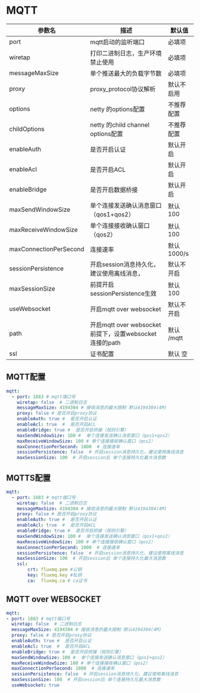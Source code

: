# MQTT

| 参数名                    | 描述                                          | 默认值       |
|------------------------|---------------------------------------------|-----------|
| port                   | mqtt启动的监听端口                                 | 必填项       |
| wiretap                | 打印二进制日志，生产环境禁止使用                            | 必填项       |
| messageMaxSize         | 单个推送最大的负载字节数                                | 必填项       |
| proxy                  | proxy_protocol协议解析                          | 默认不启用     |
| options                | netty 的options配置                            | 不推荐配置     |
| childOptions           | netty 的child channel options配置              | 不推荐配置     |
| enableAuth             | 是否开启认证                                      | 默认开启      |
| enableAcl              | 是否开启ACL                                     | 默认开启      |
| enableBridge           | 是否开启数据桥接                                    | 默认开启      |
| maxSendWindowSize      | 单个连接发送确认消息窗口（qos1+qos2）                     | 默认 100    |
| maxReceiveWindowSize   | 单个连接接收确认窗口（qos2）                            | 默认 100    |
| maxConnectionPerSecond | 连接速率                                        | 默认 1000/s |
| sessionPersistence     | 开启session消息持久化，建议使用离线消息，                    | 默认不开启     |
| maxSessionSize         | 前提开启sessionPersistence生效                    | 默认100     |
| useWebsocket           | 开启mqtt over websocket                       | 默认不开启     |
| path                   | 开启mqtt over websocket前提下，设置websocket连接的path | 默认 /mqtt  |
| ssl                   | 证书配置                                        | 默认 空      |

## MQTT配置

```yaml
mqtt:
  - port: 1883 # mqtt端口号
    wiretap: false  # 二进制日志
    messageMaxSize: 4194304 # 接收消息的最大限制 默认4194304(4M)
    proxy: false # 是否开启proxy协议
    enableAuth: true #  是否开启认证
    enableAcl: true  #  是否开启ACL  
    enableBridge: true #  是否开启桥接（规则引擎） 
    maxSendWindowSize: 100 #  单个连接发送确认消息窗口（qos1+qos2）
    maxReceiveWindowSize: 100 # 单个连接接收确认窗口（qos2）
    maxConnectionPerSecond: 1000  # 连接速率 
    sessionPersistence: false  # 开启session消息持久化，建议使用离线消息
    maxSessionSize: 100  # 开启session后 单个连接持久化最大消息数
```
## MQTTS配置

```yaml
mqtt:
  - port: 1883 # mqtt端口号
    wiretap: false  # 二进制日志
    messageMaxSize: 4194304 # 接收消息的最大限制 默认4194304(4M)
    proxy: false # 是否开启proxy协议
    enableAuth: true #  是否开启认证
    enableAcl: true  #  是否开启ACL  
    enableBridge: true #  是否开启桥接（规则引擎） 
    maxSendWindowSize: 100 #  单个连接发送确认消息窗口（qos1+qos2）
    maxReceiveWindowSize: 100 # 单个连接接收确认窗口（qos2）
    maxConnectionPerSecond: 1000  # 连接速率 
    sessionPersistence: false  # 开启session消息持久化，建议使用离线消息
    maxSessionSize: 100  # 开启session后 单个连接持久化最大消息数
    ssl:
        crt: fluxmq.pem #公钥
        key: fluxmq.key #私钥
        ca:  fluxmq.ca # ca证书
```
## MQTT over WEBSOCKET

```yaml
mqtt:
- port: 1883 # mqtt端口号
  wiretap: false  # 二进制日志
  messageMaxSize: 4194304 # 接收消息的最大限制 默认4194304(4M)
  proxy: false # 是否开启proxy协议
  enableAuth: true #  是否开启认证
  enableAcl: true  #  是否开启ACL  
  enableBridge: true #  是否开启桥接（规则引擎）
  maxSendWindowSize: 100 #  单个连接发送确认消息窗口（qos1+qos2）
  maxReceiveWindowSize: 100 # 单个连接接收确认窗口（qos2）
  maxConnectionPerSecond: 1000  # 连接速率
  sessionPersistence: false  # 开启session消息持久化，建议使用离线消息
  maxSessionSize: 100  # 开启session后 单个连接持久化最大消息数
  useWebsocket: true
  
```


